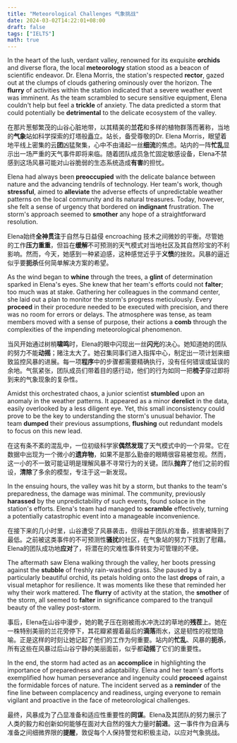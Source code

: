 ```yaml
---
title: "Meteorological Challenges 气象挑战"
date: 2024-03-02T14:22:01+08:00
draft: false
tags: ["IELTS"]
math: true
---
```


In the heart of the lush, verdant valley, renowned for its exquisite **orchids** and diverse flora, the local **meteorology** station stood as a beacon of scientific endeavor. Dr. Elena Morris, the station's respected **rector**, gazed out at the clumps of clouds gathering ominously over the horizon. The **flurry** of activities within the station indicated that a severe weather event was imminent. As the team scrambled to secure sensitive equipment, Elena couldn't help but feel a **trickle** of anxiety. The data predicted a storm that could potentially be **detrimental** to the delicate ecosystem of the valley.

在那片葱郁繁茂的山谷心脏地带，以其精美的**兰花**和多样的植物群落而著称，当地的**气象**站如科学探索的灯塔般矗立。站长，备受尊敬的Dr. Elena Morris，眼望着地平线上密集的云**团**凶猛聚集，心中不由涌起一丝**细流**的焦虑。站内的一阵**忙乱**显示出一场严重的天气事件即将来临。随着团队成员急忙固定敏感设备，Elena不禁感到这场风暴可能对山谷脆弱的生态系统造成**有害**的担忧。

Elena had always been **preoccupied** with the delicate balance between nature and the advancing tendrils of technology. Her team's work, though **stressful**, aimed to **alleviate** the adverse effects of unpredictable weather patterns on the local community and its natural treasures. Today, however, she felt a sense of urgency that bordered on **indignant** frustration. The storm's approach seemed to **smother** any hope of a straightforward resolution.

Elena始终**全神贯注**于自然与日益侵 encroaching 技术之间微妙的平衡。尽管她的工作**压力重重**，但旨在**缓解**不可预测的天气模式对当地社区及其自然珍宝的不利影响。然而，今天，她感到一种紧迫感，这种感觉近乎于**义愤**的挫败。风暴的逼近似乎要**扼杀**任何简单解决方案的希望。

As the wind began to **whine** through the trees, a **glint** of determination sparked in Elena's eyes. She knew that her team's efforts could not **falter**; too much was at stake. Gathering her colleagues in the command center, she laid out a plan to monitor the storm's progress meticulously. Every **proceed** in their procedure needed to be executed with precision, and there was no room for errors or delays. The atmosphere was tense, as team members moved with a sense of purpose, their actions a **comb** through the complexities of the impending meteorological phenomenon.

当风开始通过树梢**啸鸣**时，Elena的眼中闪现出一丝**闪光**的决心。她知道她的团队的努力不能**动摇**；赌注太大了。她召集同事们进入指挥中心，制定出一项计划来细致监控风暴的进展。每一项**程序**中的步骤都需要精确执行，没有任何错误或延误的余地。气氛紧张，团队成员们带着目的感行动，他们的行为如同一把**梳子**穿过即将到来的气象现象的复杂性。

Amidst this orchestrated chaos, a junior scientist **stumbled** upon an anomaly in the weather patterns. It appeared as a minor **derelict** in the data, easily overlooked by a less diligent eye. Yet, this small inconsistency could prove to be the key to understanding the storm's unusual behavior. The team **dumped** their previous assumptions, **flushing** out redundant models to focus on this new lead.

在这有条不紊的混乱中，一位初级科学家**偶然发现**了天气模式中的一个异常。它在数据中出现为一个微小的**遗弃物**，如果不是那么勤奋的眼睛很容易被忽视。然而，这一小的不一致可能证明是理解风暴不寻常行为的关键。团队**抛弃**了他们之前的假设，**清除**了多余的模型，专注于这一新发现。

In the ensuing hours, the valley was hit by a storm, but thanks to the team's preparedness, the damage was minimal. The community, previously **harassed** by the unpredictability of such events, found solace in the station's efforts. Elena's team had managed to **scramble** effectively, turning a potentially catastrophic event into a manageable inconvenience.

在接下来的几小时里，山谷遭受了风暴袭击，但得益于团队的准备，损害被降到了最低。之前被这类事件的不可预测性**骚扰**的社区，在气象站的努力下找到了慰藉。Elena的团队成功地**应对**了，将潜在的灾难性事件转变为可管理的不便。

The aftermath saw Elena walking through the valley, her boots pressing against the **stubble** of freshly rain-washed grass. She paused by a particularly beautiful orchid, its petals holding onto the last **drops** of rain, a visual metaphor for resilience. It was moments like these that reminded her why their work mattered. The **flurry** of activity at the station, the **smother** of the storm, all seemed to **falter** in significance compared to the tranquil beauty of the valley post-storm.

事后，Elena在山谷中漫步，她的靴子压在刚被雨水冲洗过的草地的**残茬**上。她在一株特别美丽的兰花旁停下，其花瓣紧握着最后的**滴落**雨水，这是韧性的视觉隐喻。正是这样的时刻让她记起了他们的工作为何重要。站内的**忙乱**、风暴的**扼杀**，所有这些在风暴过后山谷宁静的美丽面前，似乎都**动摇**了它们的重要性。

In the end, the storm had acted as an **accomplice** in highlighting the importance of preparedness and adaptability. Elena and her team's efforts exemplified how human perseverance and ingenuity could **proceed** against the formidable forces of nature. The incident served as a **reminder** of the fine line between complacency and readiness, urging everyone to remain vigilant and proactive in the face of meteorological challenges.

最终，风暴成为了凸显准备和适应性重要性的**同谋**。Elena及其团队的努力展示了人类的毅力和创新如何能够在面对大自然的强大力量时**前进**。这一事件作为自满与准备之间细微界限的**提醒**，敦促每个人保持警觉和积极主动，以应对气象挑战。
